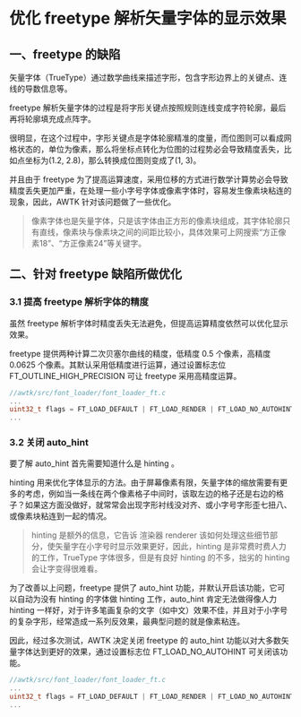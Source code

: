 # 优化 freetype 解析矢量字体的显示效果

## 一、freetype 的缺陷

矢量字体（TrueType）通过数学曲线来描述字形，包含字形边界上的关键点、连线的导数信息等。

freetype 解析矢量字体的过程是将字形关键点按照规则连线变成字符轮廓，最后再将轮廓填充成点阵字。

很明显，在这个过程中，字形关键点是字体轮廓精准的度量，而位图则可以看成网格状态的，单位为像素，那么将坐标点转化为位图的过程势必会导致精度丢失，比如点坐标为(1.2, 2.8)，那么转换成位图则变成了(1, 3)。

并且由于 freetype 为了提高运算速度，采用位移的方式进行数学计算势必会导致精度丢失更加严重，在处理一些小字号字体或像素字体时，容易发生像素块粘连的现象，因此，AWTK 针对该问题做了一些优化。

> 像素字体也是矢量字体，只是该字体由正方形的像素块组成，其字体轮廓只有直线，像素块与像素块之间的间距比较小，具体效果可上网搜索“方正像素18”、“方正像素24”等关键字。

## 二、针对 freetype 缺陷所做优化

### 3.1 提高 freetype 解析字体的精度

虽然 freetype  解析字体时精度丢失无法避免，但提高运算精度依然可以优化显示效果。

freetype  提供两种计算二次贝塞尔曲线的精度，低精度 0.5 个像素，高精度 0.0625 个像素。其默认采用低精度进行运算，通过设置标志位 FT\_OUTLINE\_HIGH\_PRECISION 可让 freetype  采用高精度运算。

```c
//awtk/src/font_loader/font_loader_ft.c
...
uint32_t flags = FT_LOAD_DEFAULT | FT_LOAD_RENDER | FT_LOAD_NO_AUTOHINT | FT_OUTLINE_HIGH_PRECISION;
...
```

### 3.2 关闭 auto\_hint

要了解 auto\_hint 首先需要知道什么是 hinting 。

hinting 用来优化字体显示的方法。由于屏幕像素有限，矢量字体的缩放需要有更多的考虑，例如当一条线在两个像素格子中间时，该取左边的格子还是右边的格子？如果这方面没做好，就常常会出现字形衬线没对齐、或小字号字形歪七扭八、或像素块粘连到一起的情况。

> hinting 是额外的信息，它告诉 渲染器 renderer 该如何处理这些细节部分，使矢量字在小字号时显示效果更好，因此，hinting 是非常费时费人力的工作，TrueType 字体很多，但是有良好 hinting 的不多，拙劣的 hinting 会让字变得很难看。

为了改善以上问题，freetype 提供了 auto\_hint 功能，并默认开启该功能，它可以自动为没有 hinting 的字体做 hinting 工作，auto\_hint 肯定无法做得像人力 hinting  一样好，对于许多笔画复杂的文字（如中文）效果不佳，并且对于小字号的复杂字形，经常造成一系列反效果，最典型问题的就是像素粘连。

因此，经过多次测试，AWTK 决定关闭 freetype 的 auto\_hint 功能以对大多数矢量字体达到更好的效果，通过设置标志位 FT\_LOAD\_NO\_AUTOHINT 可关闭该功能。

```c
//awtk/src/font_loader/font_loader_ft.c
...
uint32_t flags = FT_LOAD_DEFAULT | FT_LOAD_RENDER | FT_LOAD_NO_AUTOHINT | FT_OUTLINE_HIGH_PRECISION;
...
```

